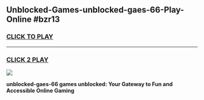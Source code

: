 
## Unblocked-Games-unblocked-gaes-66-Play-Online #bzr13
<h3>
<a href="https://news.freeplayer.one?title=unblocked-gaes-66&ref=3">CLICK TO PLAY</a></h3>
<hr>

<h3>
<a href="https://news.freeplayer.one?title=unblocked-gaes-66&ref=3">CLICK 2 PLAY</a>
  
</h3>

<a href="https://news.freeplayer.one?title=unblocked-gaes-66&ref=3"><img src="https://clearcache.store/games.png"></a>


**unblocked-gaes-66 games unblocked: Your Gateway to Fun and Accessible Online Gaming**

